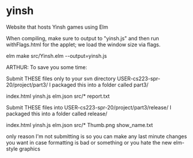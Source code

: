 # yinsh
Website that hosts Yinsh games using Elm

When compiling, make sure to output to "yinsh.js" and then run withFlags.html for the applet; we load the window size via flags.

elm make src/Yinsh.elm --output=yinsh.js



ARTHUR: To save you some time: 

Submit THESE files only to your svn directory USER-cs223-spr-20/project/part3/
I packaged this into a folder called part3/

index.html
yinsh.js
elm.json
src/*
report.txt 

Submit THESE files into USER-cs223-spr-20/project/part3/release/
I packaged this into a folder called release/

index.html
yinsh.js
elm.json
src/*
Thumb.png
show_name.txt

only reason I'm not submitting is so you can make any last minute changes 
you want in case formatting is bad or something or you hate the new elm-style 
graphics